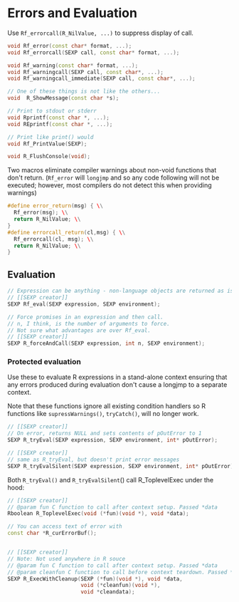 # Errors and Evaluation

Use `Rf_errorcall(R_NilValue, ...)` to suppress display of call.

```cpp
void Rf_error(const char* format, ...);
void Rf_errorcall(SEXP call, const char* format, ...);

void Rf_warning(const char* format, ...);
void Rf_warningcall(SEXP call, const char*, ...);
void Rf_warningcall_immediate(SEXP call, const char*, ...);

// One of these things is not like the others...
void  R_ShowMessage(const char *s);

// Print to stdout or stderr
void Rprintf(const char *, ...);
void REprintf(const char *, ...);

// Print like print() would
void Rf_PrintValue(SEXP);

void R_FlushConsole(void);
```

Two macros eliminate compiler warnings about non-void functions that don't return.
(`Rf_error` will `longjmp` and so any code following will not be executed; however,
most compilers do not detect this when providing warnings)

```cpp
#define error_return(msg) { \\
  Rf_error(msg); \\
  return R_NilValue; \\
}
#define errorcall_return(cl,msg) { \\
  Rf_errorcall(cl, msg); \\
  return R_NilValue; \\
}
```

## Evaluation

```cpp
// Expression can be anything - non-language objects are returned as is.
// [[SEXP creator]]
SEXP Rf_eval(SEXP expression, SEXP environment);

// Force promises in an expression and then call.
// n, I think, is the number of arguments to force.
// Not sure what advantages are over Rf_eval.
// [[SEXP creator]]
SEXP R_forceAndCall(SEXP expression, int n, SEXP environment);
```

### Protected evaluation

Use these to evaluate R expressions in a stand-alone context ensuring that any errors produced during evaluation don't cause a longjmp to a separate context.

Note that these functions ignore all existing condition handlers so R functions like `supressWarnings()`, `tryCatch()`, will no longer work.

```cpp
// [[SEXP creator]]
// On error, returns NULL and sets contents of pOutError to 1
SEXP R_tryEval(SEXP expression, SEXP environment, int* pOutError);

// [[SEXP creator]]
// same as R_tryEval, but doesn't print error messages
SEXP R_tryEvalSilent(SEXP expression, SEXP environment, int* pOutError);
```

Both `R_tryEval()` and `R_tryEvalSilent`() call R_ToplevelExec under the hood:

```cpp
// [[SEXP creator]]
// @param fun C function to call after context setup. Passed *data
Rboolean R_ToplevelExec(void (*fun)(void *), void *data);
```


```cpp
// You can access text of error with
const char *R_curErrorBuf();


// [[SEXP creator]]
// Note: Not used anywhere in R souce
// @param fun C function to call after context setup. Passed *data
// @param cleanfun C function to call before context teardown. Passed *data
SEXP R_ExecWithCleanup(SEXP (*fun)(void *), void *data,
                       void (*cleanfun)(void *), 
                       void *cleandata);
```
